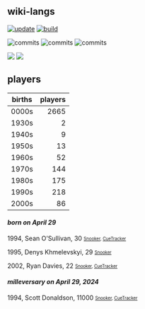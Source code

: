 ## wiki-langs
[![update](https://github.com/dreamerminsk/wiki-langs/actions/workflows/update-tables.yml/badge.svg)](https://github.com/dreamerminsk/wiki-langs/actions/workflows/update-tables.yml)
[![build](https://github.com/dreamerminsk/wiki-langs/actions/workflows/build.yml/badge.svg)](https://github.com/dreamerminsk/wiki-langs/actions/workflows/build.yml)

![commits](https://img.shields.io/github/commit-activity/y/dreamerminsk/wiki-langs)
![commits](https://img.shields.io/github/commit-activity/m/dreamerminsk/wiki-langs)
![commits](https://img.shields.io/github/commit-activity/w/dreamerminsk/wiki-langs)

![](https://img.shields.io/github/languages/code-size/dreamerminsk/wiki-langs)
![](https://img.shields.io/github/repo-size/dreamerminsk/wiki-langs)

## players
| births | players |
| :----: | ------: |
| 0000s | 2665 |
| 1930s | 2 |
| 1940s | 9 |
| 1950s | 13 |
| 1960s | 52 |
| 1970s | 144 |
| 1980s | 175 |
| 1990s | 218 |
| 2000s | 86 |

#### ***born on April 29***
1994, Sean O'Sullivan, 30 <sub><sup>[Snooker](http://www.snooker.org/res/index.asp?player=552), [CueTracker](http://cuetracker.net/Players/sean-osullivan/)</sup></sub>

1995, Denys Khmelevskyi, 29 <sub><sup>[Snooker](http://www.snooker.org/res/index.asp?player=2784)</sup></sub>

2002, Ryan Davies, 22 <sub><sup>[Snooker](http://www.snooker.org/res/index.asp?player=2378), [CueTracker](http://cuetracker.net/Players/ryan-davies/)</sup></sub>


#### ***milleversary on April 29, 2024***
1994, Scott Donaldson, 11000 <sub><sup>[Snooker](http://www.snooker.org/res/index.asp?player=894), [CueTracker](http://cuetracker.net/Players/scott-donaldson/)</sup></sub>



